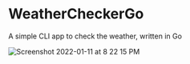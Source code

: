 # WeatherCheckerGo
A simple CLI app to check the weather, written in Go

![Screenshot 2022-01-11 at 8 22 15 PM](https://user-images.githubusercontent.com/22570553/148993311-1f480440-c65c-4970-a9d2-a4888cff687e.jpeg)
